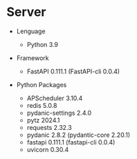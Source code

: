 # Server

* Lenguage
    * Python 3.9

* Framework
    * FastAPI 0.111.1 (FastAPI-cli 0.0.4)

* Python Packages
    * APScheduler 3.10.4
    * redis 5.0.8
    * pydanic-settings 2.4.0
    * pytz 2024.1
    * requests 2.32.3
    * pydanic 2.8.2 (pydantic-core 2.20.1)
    * fastapi 0.111.1 (fastapi-cli 0.0.4)
    * uvicorn 0.30.4
